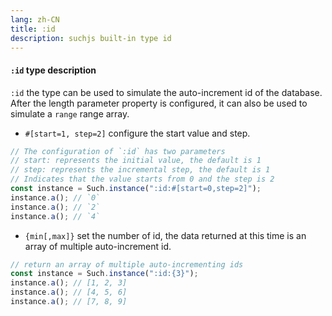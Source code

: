 ```yaml
---
lang: zh-CN
title: :id
description: suchjs built-in type id
---
```


#### `:id` type description

`:id` the type can be used to simulate the auto-increment id of the database. After the length parameter property is configured, it can also be used to simulate a `range` range array.

- `#[start=1, step=2]` configure the start value and step.

```javascript
// The configuration of `:id` has two parameters
// start: represents the initial value, the default is 1
// step: represents the incremental step, the default is 1
// Indicates that the value starts from 0 and the step is 2
const instance = Such.instance(":id:#[start=0,step=2]");
instance.a(); // `0`
instance.a(); // `2`
instance.a(); // `4`
```

- `{min[,max]}` set the number of id, the data returned at this time is an array of multiple auto-increment id.

```javascript
// return an array of multiple auto-incrementing ids
const instance = Such.instance(":id:{3}");
instance.a(); // [1, 2, 3]
instance.a(); // [4, 5, 6]
instance.a(); // [7, 8, 9]
```
